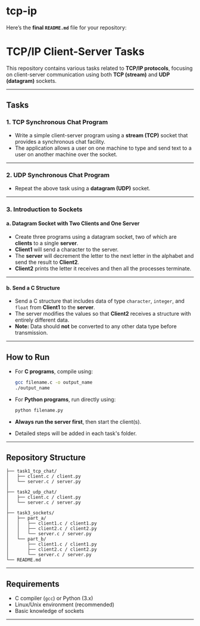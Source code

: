 # tcp-ip

Here’s the **final `README.md`** file for your repository:


# TCP/IP Client-Server Tasks

This repository contains various tasks related to **TCP/IP protocols**, focusing on client-server communication using both **TCP (stream)** and **UDP (datagram)** sockets.

---

## **Tasks**

### **1. TCP Synchronous Chat Program**
- Write a simple client-server program using a **stream (TCP)** socket that provides a synchronous chat facility.
- The application allows a user on one machine to type and send text to a user on another machine over the socket.

---

### **2. UDP Synchronous Chat Program**
- Repeat the above task using a **datagram (UDP)** socket.

---

### **3. Introduction to Sockets**

#### **a. Datagram Socket with Two Clients and One Server**
- Create three programs using a datagram socket, two of which are **clients** to a single **server**.
- **Client1** will send a character to the server.
- The **server** will decrement the letter to the next letter in the alphabet and send the result to **Client2**.
- **Client2** prints the letter it receives and then all the processes terminate.

---

#### **b. Send a C Structure**
- Send a C structure that includes data of type `character`, `integer`, and `float` from **Client1** to the **server**.
- The server modifies the values so that **Client2** receives a structure with entirely different data.
- **Note:** Data should **not** be converted to any other data type before transmission.

---

## **How to Run**
- For **C programs**, compile using:
  ```bash
  gcc filename.c -o output_name
  ./output_name


* For **Python programs**, run directly using:

  ```bash
  python filename.py
  ```
* **Always run the server first**, then start the client(s).
* Detailed steps will be added in each task's folder.

---

## **Repository Structure**

```
├── task1_tcp_chat/
│   ├── client.c / client.py
│   └── server.c / server.py
│
├── task2_udp_chat/
│   ├── client.c / client.py
│   └── server.c / server.py
│
├── task3_sockets/
│   ├── part_a/
│   │   ├── client1.c / client1.py
│   │   ├── client2.c / client2.py
│   │   └── server.c / server.py
│   └── part_b/
│       ├── client1.c / client1.py
│       ├── client2.c / client2.py
│       └── server.c / server.py
└── README.md
```

---

## **Requirements**

* C compiler (`gcc`) or Python (3.x)
* Linux/Unix environment (recommended)
* Basic knowledge of sockets

---



